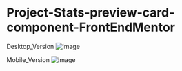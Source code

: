 # Project-Stats-preview-card-component-FrontEndMentor

Desktop_Version
![image](https://user-images.githubusercontent.com/120587383/230075668-20b8881c-ddcb-4c7d-86ec-e8a662f90f09.png)

Mobile_Version
![image](https://user-images.githubusercontent.com/120587383/230076006-0da8fa43-ea4e-49b7-91a3-4ec923e3362e.png)
